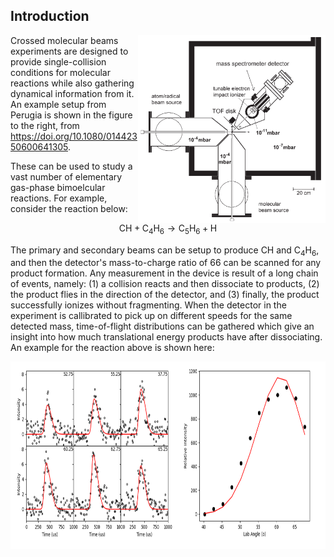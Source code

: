 
## Introduction

<img align="right" width="300" height="300" src="device1.png">

Crossed molecular beams experiments are designed to provide single-collision conditions for molecular reactions while also gathering dynamical information from it. An example setup from Perugia is shown in the figure to the right, from https://doi.org/10.1080/01442350600641305.

These can be used to study a vast number of elementary gas-phase bimoelcular reactions. For example, consider the reaction below:

$$
\textrm{CH} + \textrm{C}_4 \textrm{H}_6 \longrightarrow \textrm{C}_5 \textrm{H}_6 + \textrm{H}
$$

The primary and secondary beams can be setup to produce CH and C$_4$H$_6$, and then the detector's mass-to-charge ratio of 66 can be scanned for any product formation. Any measurement in the device is result of a long chain of events, namely: (1) a collision reacts and then dissociate to products, (2) the product flies in the direction of the detector, and (3) finally, the product successfully ionizes without fragmenting. When the detector in the experiment is callibrated to pick up on different speeds for the same detected mass, time-of-flight distributions can be gathered which give an insight into how much translational energy products have after dissociating. An example for the reaction above is shown here:

<img align="right" width="1000" height="300" src="p518_better.pan.LAB.png">
